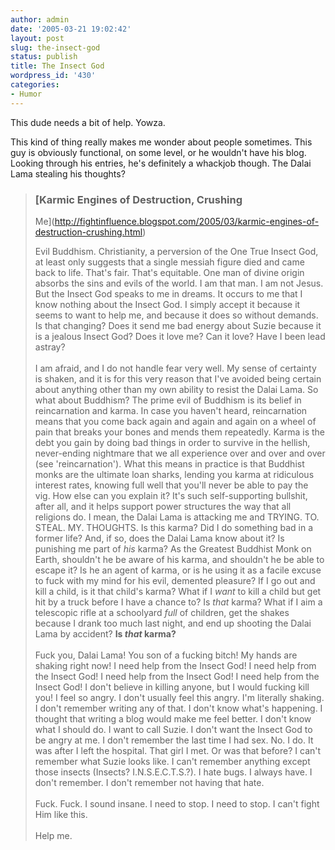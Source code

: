 ```yaml
---
author: admin
date: '2005-03-21 19:02:42'
layout: post
slug: the-insect-god
status: publish
title: The Insect God
wordpress_id: '430'
categories:
- Humor
---
```


This dude needs a bit of help. Yowza.

This kind of thing really makes me wonder about people sometimes. This
guy is obviously functional, on some level, or he wouldn't have his
blog. Looking through his entries, he's definitely a whackjob though.
The Dalai Lama stealing his thoughts?

> ### [Karmic Engines of Destruction, Crushing
> Me](http://fightinfluence.blogspot.com/2005/03/karmic-engines-of-destruction-crushing.html)
>
> Evil Buddhism. Christianity, a perversion of the One True Insect God,
> at least only suggests that a single messiah figure died and came back
> to life. That's fair. That's equitable. One man of divine origin
> absorbs the sins and evils of the world. I am that man. I am not
> Jesus. But the Insect God speaks to me in dreams. It occurs to me that
> I know nothing about the Insect God. I simply accept it because it
> seems to want to help me, and because it does so without demands. Is
> that changing? Does it send me bad energy about Suzie because it is a
> jealous Insect God? Does it love me? Can it love? Have I been lead
> astray?\
> \
> I am afraid, and I do not handle fear very well. My sense of certainty
> is shaken, and it is for this very reason that I've avoided being
> certain about anything other than my own ability to resist the Dalai
> Lama. So what about Buddhism? The prime evil of Buddhism is its belief
> in reincarnation and karma. In case you haven't heard, reincarnation
> means that you come back again and again and again on a wheel of pain
> that breaks your bones and mends them repeatedly. Karma is the debt
> you gain by doing bad things in order to survive in the hellish,
> never-ending nightmare that we all experience over and over and over
> (see 'reincarnation'). What this means in practice is that Buddhist
> monks are the ultimate loan sharks, lending you karma at ridiculous
> interest rates, knowing full well that you'll never be able to pay the
> vig. How else can you explain it? It's such self-supporting bullshit,
> after all, and it helps support power structures the way that all
> religions do. I mean, the Dalai Lama is attacking me and TRYING. TO.
> STEAL. MY. THOUGHTS. Is this karma? Did I do something bad in a former
> life? And, if so, does the Dalai Lama know about it? Is punishing me
> part of *his* karma? As the Greatest Buddhist Monk on Earth, shouldn't
> he be aware of his karma, and shouldn't he be able to escape it? Is he
> an agent of karma, or is he using it as a facile excuse to fuck with
> my mind for his evil, demented pleasure? If I go out and kill a child,
> is it that child's karma? What if I *want* to kill a child but get hit
> by a truck before I have a chance to? Is *that* karma? What if I aim a
> telescopic rifle at a schoolyard *full* of children, get the shakes
> because I drank too much last night, and end up shooting the Dalai
> Lama by accident? **Is *that* karma?**\
> \
> Fuck you, Dalai Lama! You son of a fucking bitch! My hands are shaking
> right now! I need help from the Insect God! I need help from the
> Insect God! I need help from the Insect God! I need help from the
> Insect God! I don't believe in killing anyone, but I would fucking
> kill you! I feel so angry. I don't usually feel this angry. I'm
> literally shaking. I don't remember writing any of that. I don't know
> what's happening. I thought that writing a blog would make me feel
> better. I don't know what I should do. I want to call Suzie. I don't
> want the Insect God to be angry at me. I don't remember the last time
> I had sex. No. I do. It was after I left the hospital. That girl I
> met. Or was that before? I can't remember what Suzie looks like. I
> can't remember anything except those insects (Insects?
> I.N.S.E.C.T.S.?). I hate bugs. I always have. I don't remember. I
> don't remember not having that hate.\
> \
> Fuck. Fuck. I sound insane. I need to stop. I need to stop. I can't
> fight Him like this.\
> \
> Help me.
